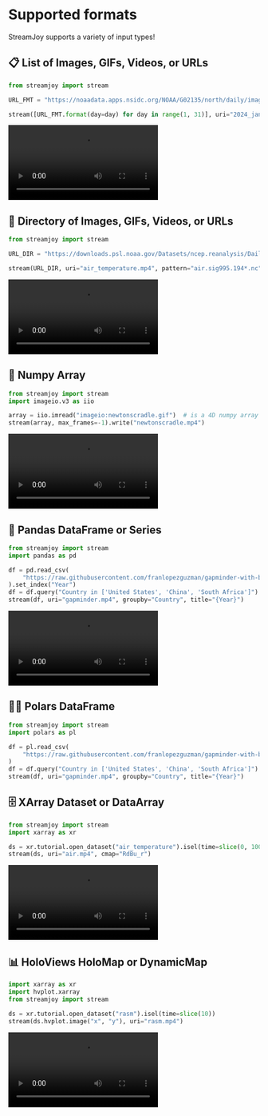# Supported formats

StreamJoy supports a variety of input types!

## 📋 List of Images, GIFs, Videos, or URLs

```python
from streamjoy import stream

URL_FMT = "https://noaadata.apps.nsidc.org/NOAA/G02135/north/daily/images/2024/01_Jan/N_202401{day:02d}_conc_v3.0.png"

stream([URL_FMT.format(day=day) for day in range(1, 31)], uri="2024_jan_sea_ice.mp4")
```
<video controls="true" allowfullscreen="true">
<source src="https://github.com/ahuang11/streamjoy/assets/15331990/7c933cd4-aa15-461a-af79-f508d9d76aa5" type="video/mp4">
</video>

## 📁 Directory of Images, GIFs, Videos, or URLs

```python
from streamjoy import stream

URL_DIR = "https://downloads.psl.noaa.gov/Datasets/ncep.reanalysis/Dailies/surface/"

stream(URL_DIR, uri="air_temperature.mp4", pattern="air.sig995.194*.nc")
```

<video controls="true" allowfullscreen="true">
<source src="https://github.com/ahuang11/streamjoy/assets/15331990/93cb0c1b-46d3-48e6-be2c-e3b1487f9117" type="video/mp4">
</video>

## 🧮 Numpy Array

```python
from streamjoy import stream
import imageio.v3 as iio

array = iio.imread("imageio:newtonscradle.gif")  # is a 4D numpy array
stream(array, max_frames=-1).write("newtonscradle.mp4")
```

<video controls="true" allowfullscreen="true">
<source src="https://github.com/ahuang11/streamjoy/assets/15331990/7687e951-654c-4719-b50a-4aabc0ddf2e4" type="video/mp4">
</video>

## 🐼 Pandas DataFrame or Series

```python
from streamjoy import stream
import pandas as pd

df = pd.read_csv(
    "https://raw.githubusercontent.com/franlopezguzman/gapminder-with-bokeh/master/gapminder_tidy.csv"
).set_index("Year")
df = df.query("Country in ['United States', 'China', 'South Africa']")
stream(df, uri="gapminder.mp4", groupby="Country", title="{Year}")
```

<video controls="true" allowfullscreen="true">
<source src="https://github.com/ahuang11/streamjoy/assets/15331990/be0fc06c-c821-4c45-91a3-8c898e730851" type="video/mp4">
</video>

## 🐻‍❄️ Polars DataFrame
```python
from streamjoy import stream
import polars as pl

df = pl.read_csv(
    "https://raw.githubusercontent.com/franlopezguzman/gapminder-with-bokeh/master/gapminder_tidy.csv"
)
df = df.query("Country in ['United States', 'China', 'South Africa']")
stream(df, uri="gapminder.mp4", groupby="Country", title="{Year}")
```


## 🗄️ XArray Dataset or DataArray

```python
from streamjoy import stream
import xarray as xr

ds = xr.tutorial.open_dataset("air_temperature").isel(time=slice(0, 100))
stream(ds, uri="air.mp4", cmap="RdBu_r")
```

<video controls="true" allowfullscreen="true">
<source src="https://github.com/ahuang11/streamjoy/assets/15331990/969b78e2-9996-4ed9-9596-9344fb0fab1f" type="video/mp4">
</video>

## 📊 HoloViews HoloMap or DynamicMap

```python
import xarray as xr
import hvplot.xarray
from streamjoy import stream

ds = xr.tutorial.open_dataset("rasm").isel(time=slice(10))
stream(ds.hvplot.image("x", "y"), uri="rasm.mp4")  
```

<video controls="true" allowfullscreen="true">
<source src="https://github.com/ahuang11/streamjoy/assets/15331990/696a33c9-4167-4f25-a912-4278353eea14" type="video/mp4">
</video>
